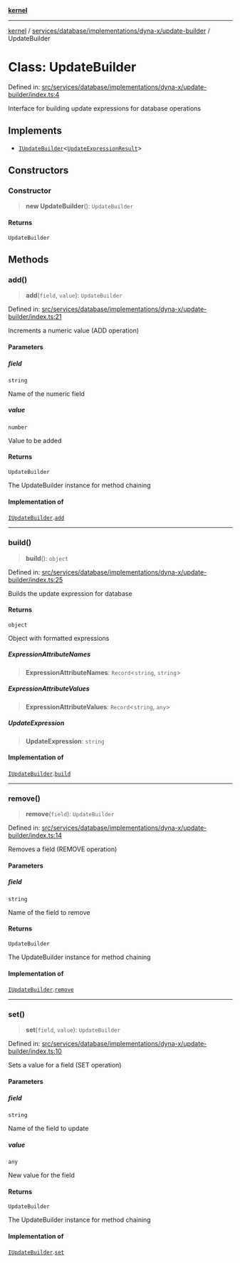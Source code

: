 [**kernel**](../../../../../../README.md)

***

[kernel](../../../../../../modules.md) / [services/database/implementations/dyna-x/update-builder](../README.md) / UpdateBuilder

# Class: UpdateBuilder

Defined in: [src/services/database/implementations/dyna-x/update-builder/index.ts:4](https://github.com/atolini/dyna-x/blob/9212a96a81963b1f87ab4e0a5690bd13f536ed17/src/services/database/implementations/dyna-x/update-builder/index.ts#L4)

Interface for building update expressions for database operations

## Implements

- [`IUpdateBuilder`](../../../../contracts/update-builder/i-update-builder/interfaces/IUpdateBuilder.md)\<[`UpdateExpressionResult`](../update-expression-result/type-aliases/UpdateExpressionResult.md)\>

## Constructors

### Constructor

> **new UpdateBuilder**(): `UpdateBuilder`

#### Returns

`UpdateBuilder`

## Methods

### add()

> **add**(`field`, `value`): `UpdateBuilder`

Defined in: [src/services/database/implementations/dyna-x/update-builder/index.ts:21](https://github.com/atolini/dyna-x/blob/9212a96a81963b1f87ab4e0a5690bd13f536ed17/src/services/database/implementations/dyna-x/update-builder/index.ts#L21)

Increments a numeric value (ADD operation)

#### Parameters

##### field

`string`

Name of the numeric field

##### value

`number`

Value to be added

#### Returns

`UpdateBuilder`

The UpdateBuilder instance for method chaining

#### Implementation of

[`IUpdateBuilder`](../../../../contracts/update-builder/i-update-builder/interfaces/IUpdateBuilder.md).[`add`](../../../../contracts/update-builder/i-update-builder/interfaces/IUpdateBuilder.md#add)

***

### build()

> **build**(): `object`

Defined in: [src/services/database/implementations/dyna-x/update-builder/index.ts:25](https://github.com/atolini/dyna-x/blob/9212a96a81963b1f87ab4e0a5690bd13f536ed17/src/services/database/implementations/dyna-x/update-builder/index.ts#L25)

Builds the update expression for database

#### Returns

`object`

Object with formatted expressions

##### ExpressionAttributeNames

> **ExpressionAttributeNames**: `Record`\<`string`, `string`\>

##### ExpressionAttributeValues

> **ExpressionAttributeValues**: `Record`\<`string`, `any`\>

##### UpdateExpression

> **UpdateExpression**: `string`

#### Implementation of

[`IUpdateBuilder`](../../../../contracts/update-builder/i-update-builder/interfaces/IUpdateBuilder.md).[`build`](../../../../contracts/update-builder/i-update-builder/interfaces/IUpdateBuilder.md#build)

***

### remove()

> **remove**(`field`): `UpdateBuilder`

Defined in: [src/services/database/implementations/dyna-x/update-builder/index.ts:14](https://github.com/atolini/dyna-x/blob/9212a96a81963b1f87ab4e0a5690bd13f536ed17/src/services/database/implementations/dyna-x/update-builder/index.ts#L14)

Removes a field (REMOVE operation)

#### Parameters

##### field

`string`

Name of the field to remove

#### Returns

`UpdateBuilder`

The UpdateBuilder instance for method chaining

#### Implementation of

[`IUpdateBuilder`](../../../../contracts/update-builder/i-update-builder/interfaces/IUpdateBuilder.md).[`remove`](../../../../contracts/update-builder/i-update-builder/interfaces/IUpdateBuilder.md#remove)

***

### set()

> **set**(`field`, `value`): `UpdateBuilder`

Defined in: [src/services/database/implementations/dyna-x/update-builder/index.ts:10](https://github.com/atolini/dyna-x/blob/9212a96a81963b1f87ab4e0a5690bd13f536ed17/src/services/database/implementations/dyna-x/update-builder/index.ts#L10)

Sets a value for a field (SET operation)

#### Parameters

##### field

`string`

Name of the field to update

##### value

`any`

New value for the field

#### Returns

`UpdateBuilder`

The UpdateBuilder instance for method chaining

#### Implementation of

[`IUpdateBuilder`](../../../../contracts/update-builder/i-update-builder/interfaces/IUpdateBuilder.md).[`set`](../../../../contracts/update-builder/i-update-builder/interfaces/IUpdateBuilder.md#set)
